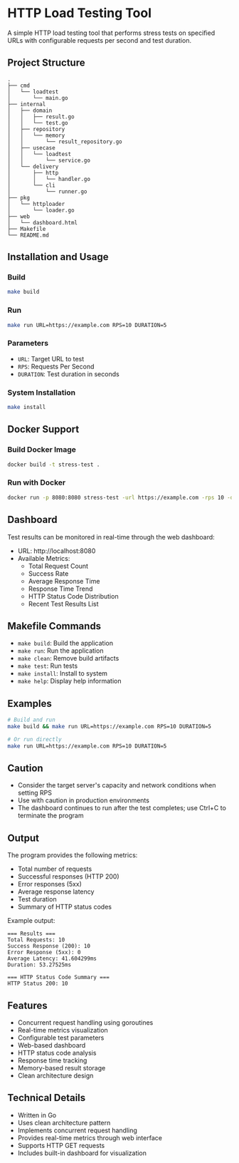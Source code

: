 # HTTP Load Testing Tool

A simple HTTP load testing tool that performs stress tests on specified URLs with configurable requests per second and test duration.

## Project Structure

```
.
├── cmd
│   └── loadtest
│       └── main.go
├── internal
│   ├── domain
│   │   ├── result.go
│   │   └── test.go
│   ├── repository
│   │   └── memory
│   │       └── result_repository.go
│   ├── usecase
│   │   └── loadtest
│   │       └── service.go
│   └── delivery
│       ├── http
│       │   └── handler.go
│       └── cli
│           └── runner.go
├── pkg
│   └── httploader
│       └── loader.go
├── web
│   └── dashboard.html
├── Makefile
└── README.md
```

## Installation and Usage

### Build

```bash
make build
```

### Run

```bash
make run URL=https://example.com RPS=10 DURATION=5
```

### Parameters

- `URL`: Target URL to test
- `RPS`: Requests Per Second
- `DURATION`: Test duration in seconds

### System Installation

```bash
make install
```

## Docker Support

### Build Docker Image

```bash
docker build -t stress-test .
```

### Run with Docker

```bash
docker run -p 8080:8080 stress-test -url https://example.com -rps 10 -duration 5
```

## Dashboard

Test results can be monitored in real-time through the web dashboard:

- URL: http://localhost:8080
- Available Metrics:
  - Total Request Count
  - Success Rate
  - Average Response Time
  - Response Time Trend
  - HTTP Status Code Distribution
  - Recent Test Results List

## Makefile Commands

- `make build`: Build the application
- `make run`: Run the application
- `make clean`: Remove build artifacts
- `make test`: Run tests
- `make install`: Install to system
- `make help`: Display help information

## Examples

```bash
# Build and run
make build && make run URL=https://example.com RPS=10 DURATION=5

# Or run directly
make run URL=https://example.com RPS=10 DURATION=5
```

## Caution

- Consider the target server's capacity and network conditions when setting RPS
- Use with caution in production environments
- The dashboard continues to run after the test completes; use Ctrl+C to terminate the program

## Output

The program provides the following metrics:

- Total number of requests
- Successful responses (HTTP 200)
- Error responses (5xx)
- Average response latency
- Test duration
- Summary of HTTP status codes

Example output:

```
=== Results ===
Total Requests: 10
Success Response (200): 10
Error Response (5xx): 0
Average Latency: 41.604299ms
Duration: 53.27525ms

=== HTTP Status Code Summary ===
HTTP Status 200: 10
```

## Features

- Concurrent request handling using goroutines
- Real-time metrics visualization
- Configurable test parameters
- Web-based dashboard
- HTTP status code analysis
- Response time tracking
- Memory-based result storage
- Clean architecture design

## Technical Details

- Written in Go
- Uses clean architecture pattern
- Implements concurrent request handling
- Provides real-time metrics through web interface
- Supports HTTP GET requests
- Includes built-in dashboard for visualization
